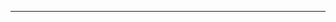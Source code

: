 <!--
CO_OP_TRANSLATOR_METADATA:
{
  "original_hash": "77735b446eb79b1bba9c849865cd0ced",
  "translation_date": "2025-08-28T18:06:14+00:00",
  "source_file": "03-GettingStarted/05-stdio-server/README.md",
  "language_code": "hu"
}
-->


---

